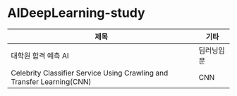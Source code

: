 # AIDeepLearning-study

|제목|기타|
|---|---|
|대학원 합격 예측 AI|딥러닝입문|
|Celebrity Classifier Service Using Crawling and Transfer Learning(CNN)|CNN|
